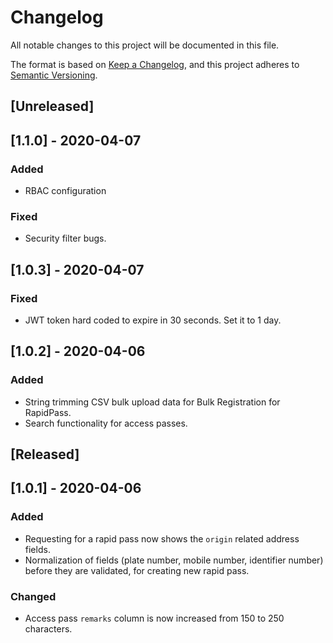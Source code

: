 # Changelog
All notable changes to this project will be documented in this file.

The format is based on [Keep a Changelog](https://keepachangelog.com/en/1.0.0/),
and this project adheres to [Semantic Versioning](https://semver.org/spec/v2.0.0.html).

## [Unreleased]

## [1.1.0] - 2020-04-07
### Added
- RBAC configuration

### Fixed
- Security filter bugs.

## [1.0.3] - 2020-04-07
### Fixed
- JWT token hard coded to expire in 30 seconds. Set it to 1 day.

## [1.0.2] - 2020-04-06

### Added
- String trimming CSV bulk upload data for Bulk Registration for RapidPass.
- Search functionality for access passes.

## [Released]

## [1.0.1] - 2020-04-06

### Added
- Requesting for a rapid pass now shows the `origin` related address fields. 
- Normalization of fields (plate number, mobile number, identifier number) before they are validated, for creating new rapid pass.

### Changed
- Access pass `remarks` column is now increased from 150 to 250 characters. 